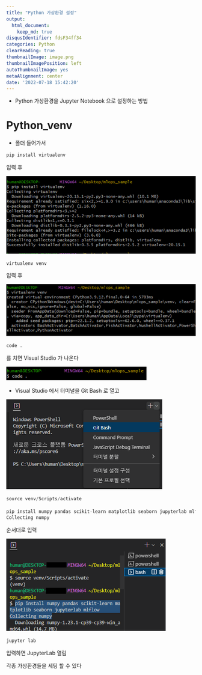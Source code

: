 ```yaml
---
title: "Python 가상환경 설정"
output:
  html_document:
    keep_md: true
disqusIdentifier: fdsF34ff34
categories: Python
clearReading: true
thumbnailImage: image.png
thumbnailImagePosition: left
autoThumbnailImage: yes
metaAlignment: center
date: '2022-07-18 15:42:20'
---
```


- Python 가상환경을 Jupyter Notebook 으로 설정하는 방법
<!-- excerpt -->

# Python_venv

- 폴더 들어가서

```python
pip install virtualenv
```

입력 후

![Untitled](/images/Python_venv/Untitled.png)

```python
virtualenv venv
```

입력 후

![Untitled](/images/Python_venv/Untitled%201.png)

```python
code .
```

를 치면 Visual Studio 가 나온다

![Untitled](/images/Python_venv/Untitled%202.png)

- Visual Studio 에서 터미널을 Git Bash 로 열고

![Untitled](/images/Python_venv/Untitled%203.png)

```python
source venv/Scripts/activate

pip install numpy pandas scikit-learn matplotlib seaborn jupyterlab mlflow
Collecting numpy
```

순서대로 입력

![Untitled](/images/Python_venv/Untitled%204.png)

```python
jupyter lab
```

입력하면 JupyterLab 열림

각종 가상환경들을 세팅 할 수 있다